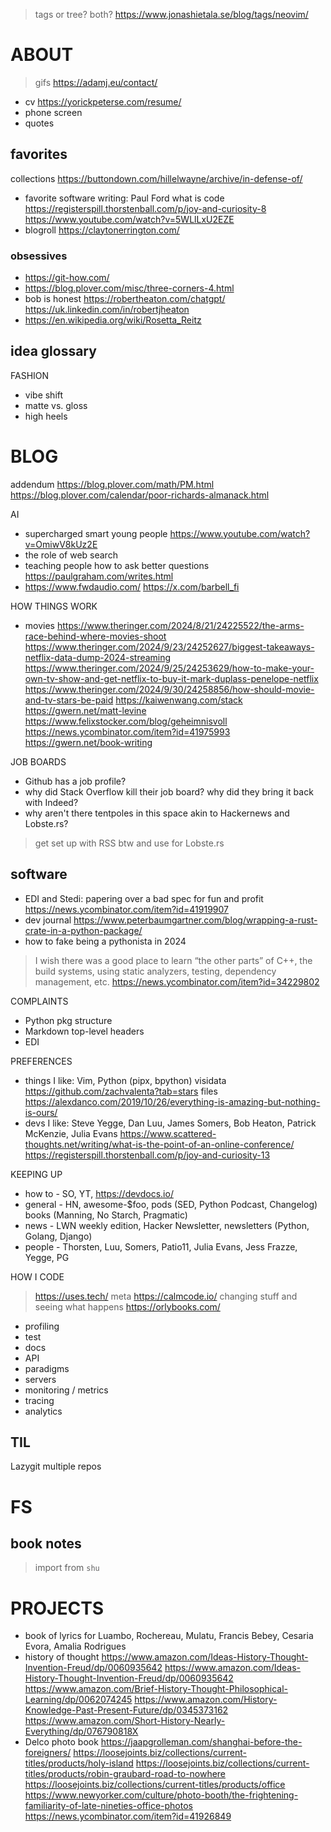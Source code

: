 > tags or tree? both? https://www.jonashietala.se/blog/tags/neovim/

# ABOUT

> gifs https://adamj.eu/contact/

* cv https://yorickpeterse.com/resume/
* phone screen
* quotes

## favorites

collections https://buttondown.com/hillelwayne/archive/in-defense-of/
* favorite software writing: Paul Ford what is code https://registerspill.thorstenball.com/p/joy-and-curiosity-8 https://www.youtube.com/watch?v=5WLlLxU2EZE
* blogroll https://claytonerrington.com/

### obsessives

* https://git-how.com/
* https://blog.plover.com/misc/three-corners-4.html
* bob is honest https://robertheaton.com/chatgpt/ https://uk.linkedin.com/in/robertjheaton
* https://en.wikipedia.org/wiki/Rosetta_Reitz

## idea glossary

FASHION
* vibe shift
* matte vs. gloss
* high heels

# BLOG

addendum https://blog.plover.com/math/PM.html https://blog.plover.com/calendar/poor-richards-almanack.html

AI
* supercharged smart young people https://www.youtube.com/watch?v=OmiwV8kUz2E
* the role of web search
* teaching people how to ask better questions https://paulgraham.com/writes.html
* https://www.fwdaudio.com/ https://x.com/barbell_fi

HOW THINGS WORK
* movies https://www.theringer.com/2024/8/21/24225522/the-arms-race-behind-where-movies-shoot https://www.theringer.com/2024/9/23/24252627/biggest-takeaways-netflix-data-dump-2024-streaming https://www.theringer.com/2024/9/25/24253629/how-to-make-your-own-tv-show-and-get-netflix-to-buy-it-mark-duplass-penelope-netflix https://www.theringer.com/2024/9/30/24258856/how-should-movie-and-tv-stars-be-paid
https://kaiwenwang.com/stack
https://gwern.net/matt-levine https://www.felixstocker.com/blog/geheimnisvoll https://news.ycombinator.com/item?id=41975993
https://gwern.net/book-writing

JOB BOARDS
* Github has a job profile?
* why did Stack Overflow kill their job board? why did they bring it back with Indeed?
* why aren't there tentpoles in this space akin to Hackernews and Lobste.rs?
> get set up with RSS btw and use for Lobste.rs

## software

* EDI and Stedi: papering over a bad spec for fun and profit https://news.ycombinator.com/item?id=41919907
* dev journal https://www.peterbaumgartner.com/blog/wrapping-a-rust-crate-in-a-python-package/
* how to fake being a pythonista in 2024
> I wish there was a good place to learn “the other parts” of C++, the build systems, using static analyzers, testing, dependency management, etc. https://news.ycombinator.com/item?id=34229802

COMPLAINTS
* Python pkg structure
* Markdown top-level headers
* EDI

PREFERENCES
* things I like: Vim, Python (pipx, bpython) visidata https://github.com/zachvalenta?tab=stars files https://alexdanco.com/2019/10/26/everything-is-amazing-but-nothing-is-ours/
* devs I like: Steve Yegge, Dan Luu, James Somers, Bob Heaton, Patrick McKenzie, Julia Evans https://www.scattered-thoughts.net/writing/what-is-the-point-of-an-online-conference/ https://registerspill.thorstenball.com/p/joy-and-curiosity-13

KEEPING UP
* how to - SO, YT, https://devdocs.io/
* general - HN, awesome-$foo, pods (SED, Python Podcast, Changelog) books (Manning, No Starch, Pragmatic)
* news - LWN weekly edition, Hacker Newsletter, newsletters (Python, Golang, Django)
* people - Thorsten, Luu, Somers, Patio11, Julia Evans, Jess Frazze, Yegge, PG

HOW I CODE
> https://uses.tech/ meta https://calmcode.io/
> changing stuff and seeing what happens https://orlybooks.com/
* profiling
* test
* docs
* API
* paradigms
* servers
* monitoring / metrics
* tracing
* analytics

## TIL

Lazygit multiple repos

# FS

## book notes

> import from `shu`

# PROJECTS

* book of lyrics for Luambo, Rochereau, Mulatu, Francis Bebey, Cesaria Evora, Amalia Rodrigues
* history of thought https://www.amazon.com/Ideas-History-Thought-Invention-Freud/dp/0060935642 https://www.amazon.com/Ideas-History-Thought-Invention-Freud/dp/0060935642 https://www.amazon.com/Brief-History-Thought-Philosophical-Learning/dp/0062074245 https://www.amazon.com/History-Knowledge-Past-Present-Future/dp/0345373162 https://www.amazon.com/Short-History-Nearly-Everything/dp/076790818X
* Delco photo book https://jaapgrolleman.com/shanghai-before-the-foreigners/ https://loosejoints.biz/collections/current-titles/products/holy-island https://loosejoints.biz/collections/current-titles/products/robin-graubard-road-to-nowhere https://loosejoints.biz/collections/current-titles/products/office https://www.newyorker.com/culture/photo-booth/the-frightening-familiarity-of-late-nineties-office-photos https://news.ycombinator.com/item?id=41926849
